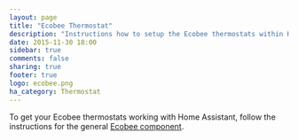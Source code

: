```yaml
---
layout: page
title: "Ecobee Thermostat"
description: "Instructions how to setup the Ecobee thermostats within Home Assistant."
date: 2015-11-30 18:00
sidebar: true
comments: false
sharing: true
footer: true
logo: ecobee.png
ha_category: Thermostat
---
```


To get your Ecobee thermostats working with Home Assistant, follow the instructions for the general [Ecobee component](/components/ecobee/).
